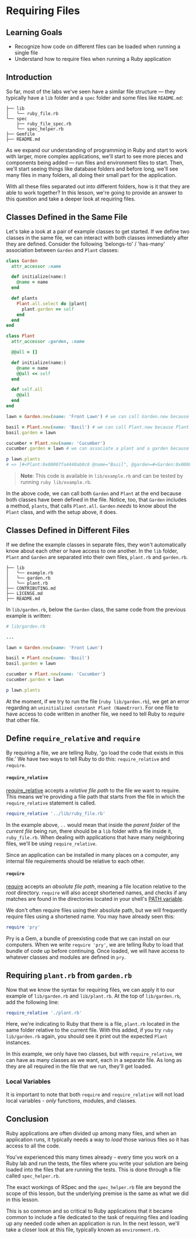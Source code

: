 # Requiring Files

## Learning Goals

- Recognize how code on different files can be loaded when running a single file
- Understand how to require files when running a Ruby application

## Introduction

So far, most of the labs we've seen have a similar file structure &mdash; they
typically have a `lib` folder and a `spec` folder and some files like
`README.md`:

```text
├── lib
│   └── ruby_file.rb
└── spec
    ├── ruby_file_spec.rb
    └── spec_helper.rb
├── Gemfile
├── README.md
```

As we expand our understanding of programming in Ruby and start to work with
larger, more complex applications, we'll start to see more pieces and components
being added &mdash; run files and environment files to start. Then, we'll start
seeing things like database folders and before long, we'll see many files in
many folders, all doing their small part for the application.

With all these files separated out into different folders, how is it that they
are able to work together? In this lesson, we're going to provide an answer to
this question and take a deeper look at requiring files.

## Classes Defined in the Same File

Let's take a look at a pair of example classes to get started. If we define two
classes in the same file, we can interact with both classes immediately after
they are defined. Consider the following 'belongs-to' / 'has-many' association
between `Garden` and `Plant` classes:

```ruby
class Garden
  attr_accessor :name

  def initialize(name:)
    @name = name
  end

  def plants
    Plant.all.select do |plant|
      plant.garden == self
    end
  end
end

class Plant
  attr_accessor :garden, :name

  @@all = []

  def initialize(name:)
    @name = name
    @@all << self
  end

  def self.all
    @@all
  end
end

lawn = Garden.new(name: 'Front Lawn') # we can call Garden.new because Garden is defined above

basil = Plant.new(name: 'Basil') # we can call Plant.new because Plant is defined above
basil.garden = lawn

cucumber = Plant.new(name: 'Cucumber')
cucumber.garden = lawn # we can associate a plant and a garden because both are defined above

p lawn.plants
# => [#<Plant:0x00007fa4440ab0c8 @name="Basil", @garden=#<Garden:0x00007fa4440997b0 @name="Front Lawn">>, #<Plant:0x00007fa4440b8bd8 @name="Cucumber", @garden=#<Garden:0x00007fa4440997b0 @name="Front Lawn">>]
```

> **Note**: This code is available in `lib/example.rb` and can be tested by
running `ruby lib/example.rb`.

In the above code, we can call both `Garden` and `Plant` at the end because both
classes have been defined in the file. Notice, too, that `Garden` includes a
method, `plants`, that calls `Plant.all`. `Garden` _needs_ to know about the
`Plant` class, and with the setup above, it does.

## Classes Defined in Different Files

If we define the example classes in separate files, they won't automatically
know about each other or have access to one another. In the `lib` folder,
`Plant` and `Garden` are separated into their own files, `plant.rb` and
`garden.rb`.

```text
├── lib
│   └── example.rb
│   └── garden.rb
│   └── plant.rb
├── CONTRIBUTING.md
├── LICENSE.md
├── README.md
```

In `lib/garden.rb`, below the `Garden` class, the same code from the previous
example is written:

```ruby
# lib/garden.rb

...

lawn = Garden.new(name: 'Front Lawn')

basil = Plant.new(name: 'Basil')
basil.garden = lawn

cucumber = Plant.new(name: 'Cucumber')
cucumber.garden = lawn

p lawn.plants
```

At the moment, if we try to run the file (`ruby lib/garden.rb`), we get an error
regarding an `uninitialized constant Plant (NameError)`. For one file to have
access to code written in another file, we need to tell Ruby to _require_ that
other file.

## Define `require_relative` and `require`

By requiring a file, we are telling Ruby, 'go load the code that exists in this
file.' We have two ways to tell Ruby to do this: `require_relative` and
`require`.

#### `require_relative`

[require_relative][] accepts a _relative file path_ to the file we want to
require. This means we're providing a file path that starts from the file in
which the `require_relative` statement is called.

[require_relative]: https://apidock.com/ruby/Kernel/require_relative

```ruby
require_relative '../lib/ruby_file.rb'
```

In the example above, `..` would mean that inside the _parent folder_ of the
_current file_ being run, there should be a `lib` folder with a file inside it,
`ruby_file.rb`. When dealing with applications that have many neighboring files,
we'll be using `require_relative`.

Since an application can be installed in many places on a computer, any internal
file requirements should be relative to each other.

#### `require`

[require][] accepts an _absolute file path_, meaning a file location relative to
the _root_ directory. `require` will also accept shortened names, and checks if
any matches are found in the directories located in your shell's [PATH
variable][].

[require]: https://apidock.com/ruby/v2_5_5/Kernel/require
[PATH variable]: http://www.linfo.org/path_env_var.html

We don't often require files using their absolute path, but we will frequently
require files using a shortened name. You may have already seen this:

```ruby
require 'pry'
```

Pry is a Gem, a bundle of preexisting code that we can install on our computers.
When we write `require 'pry'`, we are telling Ruby to load that bundle of code
up before continuing. Once loaded, we will have access to whatever classes and
modules are defined in `pry`.

## Requiring `plant.rb` from `garden.rb`

Now that we know the syntax for requiring files, we can apply it to our example
of `lib/garden.rb` and `lib/plant.rb`. At the top of `lib/garden.rb`, add the
following line:

```ruby
require_relative './plant.rb'
```

Here, we're indicating to Ruby that there is a file, `plant.rb` located in the
same folder relative to the current file. With this added, if you try `ruby
lib/garden.rb` again, you should see it print out the expected `Plant`
instances.

In this example, we only have two classes, but with `require_relative`, we can
have as many classes as we want, each in a separate file. As long as they are
all required in the file that we run, they'll get loaded.

### Local Variables

It is important to note that both `require` and `require_relative` will not load
local variables - _only_ functions, modules, and classes.

## Conclusion

Ruby applications are often divided up among many files, and when an application
runs, it typically needs a way to _load_ those various files so it has access to
all the code.

You've experienced this many times already - every time you work on a Ruby lab
and run the tests, the files where you write your solution are being loaded into
the files that are running the tests. This is done through a file called
`spec_helper.rb`.

The exact workings of RSpec and the `spec_helper.rb` file are beyond the scope
of this lesson, but the underlying premise is the same as what we did in this
lesson.

This is so common and so critical to Ruby applications that it became common to
include a file dedicated to the task of requiring files and loading up any
needed code when an application is run. In the next lesson, we'll take a closer
look at this file, typically known as `environment.rb`.
